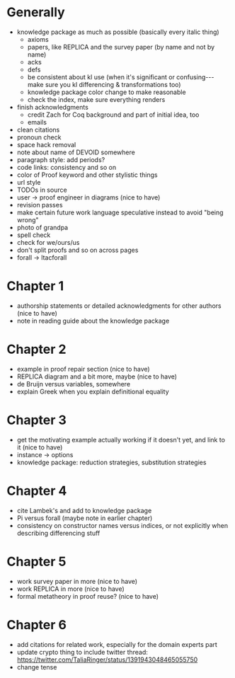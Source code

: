 

# Generally

- knowledge package as much as possible (basically every italic thing)
  + axioms
  + papers, like REPLICA and the survey paper (by name and not by name)
  + acks
  + defs
  + be consistent about kl use (when it's significant or confusing---make sure you kl differencing & transformations too)
  + knowledge package color change to make reasonable
  + check the index, make sure everything renders
- finish acknowledgments
  + credit Zach for Coq background and part of initial idea, too
  + emails
- clean citations
- pronoun check
- space hack removal
- note about name of DEVOID somewhere
- paragraph style: add periods?
- code links: consistency and so on
- color of Proof keyword and other stylistic things
- url style
- TODOs in source
- user -> proof engineer in diagrams (nice to have)
- revision passes
- make certain future work language speculative instead to avoid "being wrong"
- photo of grandpa
- spell check
- check for we/ours/us
- don't split proofs and so on across pages
- forall -> ltacforall

# Chapter 1

- authorship statements or detailed acknowledgments for other authors (nice to have)
- note in reading guide about the knowledge package

# Chapter 2

- example in proof repair section (nice to have)
- REPLICA diagram and a bit more, maybe (nice to have)
- de Bruijn versus variables, somewhere
- explain Greek when you explain definitional equality

# Chapter 3

- get the motivating example actually working if it doesn't yet, and link to it (nice to have)
- instance -> options
- knowledge package: reduction strategies, substitution strategies

# Chapter 4

- cite Lambek's and add to knowledge package
- Pi versus forall (maybe note in earlier chapter)
- consistency on constructor names versus indices, or not explicitly when describing differencing stuff

# Chapter 5

- work survey paper in more (nice to have)
- work REPLICA in more (nice to have)
- formal metatheory in proof reuse? (nice to have)

# Chapter 6

- add citations for related work, especially for the domain experts part
- update crypto thing to include twitter thread: https://twitter.com/TaliaRinger/status/1391943048465055750
- change tense

